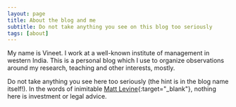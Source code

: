 ```yaml
---
layout: page
title: About the blog and me
subtitle: Do not take anything you see on this blog too seriously
tags: [about]
---
```


My name is Vineet. I work at a well-known institute of management in western
India. This is a personal blog which I use to organize observations around my
research, teaching and other interests, mostly.

Do not take anything you see here too seriously (the hint is in the blog name
itself!).  In the words of inimitable [Matt
Levine](https://www.bloomberg.com/opinion/authors/ARbTQlRLRjE/matthew-s-levine){:target="_blank"},
nothing here is investment or legal advice.

